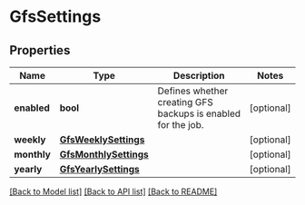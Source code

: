 # GfsSettings

## Properties
Name | Type | Description | Notes
------------ | ------------- | ------------- | -------------
**enabled** | **bool** | Defines whether creating GFS backups is enabled for the job. | [optional] 
**weekly** | [**GfsWeeklySettings**](GfsWeeklySettings.md) |  | [optional] 
**monthly** | [**GfsMonthlySettings**](GfsMonthlySettings.md) |  | [optional] 
**yearly** | [**GfsYearlySettings**](GfsYearlySettings.md) |  | [optional] 

[[Back to Model list]](../README.md#documentation-for-models) [[Back to API list]](../README.md#documentation-for-api-endpoints) [[Back to README]](../README.md)

